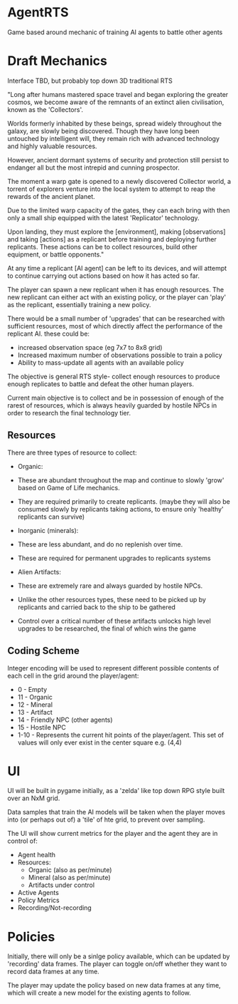 # AgentRTS
Game based around mechanic of training AI agents to battle other agents

# Draft Mechanics

Interface TBD, but probably top down 3D traditional RTS

"Long after humans mastered space travel and began exploring the greater cosmos, we become aware of the remnants of an extinct alien civilisation, known as the 'Collectors'.

Worlds formerly inhabited by these beings, spread widely throughout the galaxy, are slowly being discovered. Though they have long been untouched by intelligent will, they remain rich with advanced technology and highly valuable resources.

However, ancient dormant systems of security and protection still persist to endanger all but the most intrepid and cunning prospector.

The moment a warp gate is opened to a newly discovered Collector world, a torrent of explorers venture into the local system to attempt to reap the rewards of the ancient planet.

Due to the limited warp capacity of the gates, they can each bring with then only a small ship equipped with the latest 'Replicator' technology. 

Upon landing, they must explore the [environment], making [observations] and taking [actions] as a replicant before training and deploying further replicants. These actions can be to collect resources, build other equipment, or battle opponents."

At any time a replicant [AI agent] can be left to its devices, and will attempt to continue carrying out actions based on how it has acted so far.

The player can spawn a new replicant when it has enough resources. The new replicant can either act with an existing policy, or the player can 'play' as the replicant, essentially training a new policy.

There would be a small number of 'upgrades' that can be researched with sufficient resources, most of which directly affect the performance of the replicant AI. these could be:
* increased observation space (eg 7x7 to 8x8 grid)
* Increased maximum number of observations possible to train a policy
* Ability to mass-update all agents with an available policy
 

The objective is general RTS style- collect enough resources to produce enough replicates to battle and defeat the other human players.

Current main objective is to collect and be in possession of enough of the rarest of resources, which is always heavily guarded by hostile NPCs in order to research the final technology tier.

## Resources 

There are three types of resource to collect:

* Organic:
 * These are abundant throughout the map and continue to slowly 'grow' based on Game of Life mechanics.
 * They are required primarily to create replicants. (maybe they will also be consumed slowly by replicants taking actions, to ensure only 'healthy' replicants can survive)

* Inorganic (minerals):
 * These are less abundant, and do no replenish over time.
 * These are required for permanent upgrades to replicants systems

* Alien Artifacts:
 * These are extremely rare and always guarded by hostile NPCs.
 * Unlike the other resources types, these need to be picked up by replicants and carried back to the ship to be gathered
 * Control over a critical number of these artifacts unlocks high level upgrades to be researched, the final of which wins the game

## Coding Scheme
Integer encoding will be used to represent different possible contents of each cell in the grid around the player/agent:

* 0 - Empty
* 11 - Organic
* 12 - Mineral
* 13 - Artifact
* 14 - Friendly NPC (other agents)
* 15 - Hostile NPC
* 1-10 - Represents the current hit points of the player/agent. This set of values will only ever exist in the center square e.g. (4,4)

# UI
UI will be built in pygame initially, as a 'zelda' like top down RPG style built over an NxM grid.

Data samples that train the AI models will be taken when the player moves into (or perhaps out of) a 'tile' of hte grid, to prevent over sampling.

The UI will show current metrics for the player and the agent they are in control of:
* Agent health
* Resources:
  * Organic (also as per/minute)
  * Mineral (also as per/minute)
  * Artifacts under control
* Active Agents
* Policy Metrics
* Recording/Not-recording

# Policies
Initially, there will only be a sinlge policy available, which can be updated by 'recording' data frames. The player can toggle on/off whether they want to record data frames at any time.

The player may update the policy based on new data frames at any time, which will create a new model for the existing agents to follow. 

